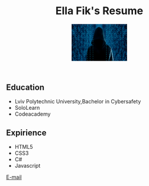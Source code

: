 <!DOCTYPE html>
<html>
  <head>
    <title><h1>My resume</h1></title>
  </head>
  <body>
    <header>
      <h1>Ella Fik's Resume</h1>
      <p><img src="me.jpg" alt="My resume" height="100" width="150"></p>
    </header>
    <section>
      <h2>Education</h2>
      <ul>
        <li>Lviv Polytechnic University,Bachelor in Cybersafety</li>
        <li>SoloLearn</li>
        <li>Codeacademy</li>
      </ul>
    </section>
    <section>
      <h2>Expirience</h2>
      <ul>
        <li>HTML5</li>
        <li>CSS3</li>
        <li>C#</li>
        <li>Javascript</li>
      </ul>
    </section>
    <footer>
      <a href="mailto:fik.ella2000@gmail.com">E-mail</a>
    </footer>
  </body>
</html>
